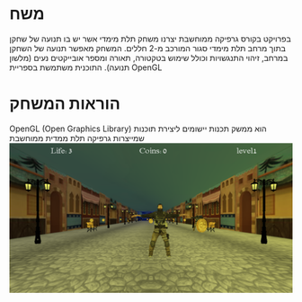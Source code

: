 # משח
בפרויקט בקורס גרפיקה ממוחשבת יצרנו משחק תלת מימדי אשר יש בו תנועה של שחקן בתוך מרחב תלת מימדי סגור המורכב מ-2 חללים. המשחק מאפשר תנועה של השחקן במרחב, זיהוי התנגשויות וכולל שימוש בטקטורה, תאורה ומספר אובייקטים נעים (מלשון תנועה). התוכנית משתמשת בספריית OpenGL 
# הוראות המשחק
OpenGL ‏(Open Graphics Library) הוא ממשק תכנות יישומים ליצירת תוכנות שמייצרות גרפיקה תלת ממדית ממוחשבת
![alt text](https://github.com/dekelyosef/computer-graphics-project---3DGame/blob/main/resources/openScreen.png)
